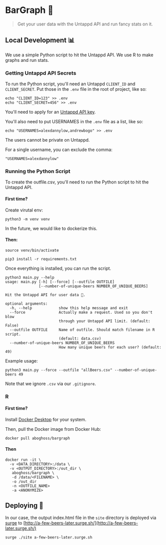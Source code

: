 # BarGraph 🍻

> Get your user data with the Untappd API and run fancy stats on it.

## Local Development 📊

We use a simple Python script to hit the Untappd API. We use R to make graphs and run stats.

### Getting Untappd API Secrets

To run the Python script, you'll need an Untappd `CLIENT_ID` and `CLIENT_SECRET`. Put those in the `.env` file in the root of project, like so:

```
echo "CLIENT_ID=123" >> .env
echo "CLIENT_SECRET=456" >> .env
```

You'll need to apply for an [Untappd API key](https://untappd.com/api/docs).

You'll also need to put USERNAMES in the `.env` file as a list, like so:

```
echo "USERNAMES=alexdannylow,andrewbogo" >> .env
```

The users cannot be private on Untappd.

For a single username, you can exclude the comma:

```
"USERNAMES=alexdannylow"
```

### Running the Python Script

To create the outfile.csv, you'll need to run the Python script to hit the Untappd API.

#### First time?

Create virutal env:

`python3 -m venv venv`

In the future, we would like to dockerize this.

#### Then:

`source venv/bin/activate`

`pip3 install -r requirements.txt`

Once everything is installed, you can run the script.

```
python3 main.py --help
usage: main.py [-h] [--force] [--outfile OUTFILE]
               [--number-of-unique-beers NUMBER_OF_UNIQUE_BEERS]

Hit the Untappd API for user data 🍻.

optional arguments:
  -h, --help            show this help message and exit
  --force               Actually make a request. Used so you don't blow
                        through your Untappd API limit. (default: False)
  --outfile OUTFILE     Name of outfile. Should match filename in R script.
                        (default: data.csv)
  --number-of-unique-beers NUMBER_OF_UNIQUE_BEERS
                        How many unique beers for each user? (default: 49)
```

Example usage:

```
python3 main.py --force --outfile "allBeers.csv" --number-of-unique-beers 49
```

Note that we ignore `.csv` via our `.gitignore`.

### R

#### First time?

Install [Docker Desktop](https://docs.docker.com/desktop/) for your system. 

Then, pull the Docker image from Docker Hub:

`docker pull aboghoss/bargraph`

#### Then

```
docker run -it \
  -v <DATA_DIRECTORY>:/data \
  -v <OUTPUT_DIRECTORY>:/out_dir \
   aboghoss/bargraph \
   -d /data/<FILENAME> \
   -o /out_dir
   -n <OUTFILE_NAME>
   -a <ANONYMIZE>
```

## Deploying 🚀

In our case, the output index.html file in the `site` directory is deployed via [surge](https://surge.sh/) to [http://a-few-beers-later.surge.sh/](http://a-few-beers-later.surge.sh/)

```
surge ./site a-few-beers-later.surge.sh
```
